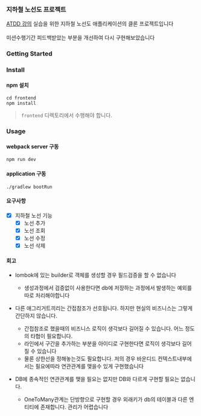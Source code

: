 ### 지하철 노선도 프로젝트
[ATDD 강의](https://edu.nextstep.camp/c/R89PYi5H) 실습을 위한 지하철 노선도 애플리케이션의 클론 프로젝트입니다
<br><br>
미션수행기간 피드백받았는 부분을 개선하여 다시 구현해보았습니다

### Getting Started

### Install
#### npm 설치
```
cd frontend
npm install
```
> `frontend` 디렉토리에서 수행해야 합니다.

### Usage
#### webpack server 구동
```
npm run dev
```
#### application 구동
```
./gradlew bootRun
```

#### 요구사항
- [X] 지하철 노선 기능
  - [X] 노선 추가
  - [X] 노선 조회
  - [X] 노선 수정
  - [X] 노선 삭제
  
#### 회고
- lombok에 있는 builder로 객체를 생성할 경우 필드검증을 할 수 없습니다
  - 생성과정에서 검증없이 사용한다면 db에 저장하는 과정에서 발생하는 예외를 따로 처리해야합니다
  
- 다른 애그리거트끼리는 간접참조가 선호됩니다. 하지만 현실의 비즈니스는 그렇게 간단하지 않습니다.
  - 간접참조로 했을때의 비즈니스 로직이 생각보다 길어질 수 있습니다. 어느 정도의 타협이 필요합니다.
  - 라인에서 구간을 추가하는 부분을 아이디로 구현한다면 로직이 생각보다 길어질 수 있습니다
  - 물론 상한선을 정해놓는것도 필요합니다. 저의 경우 바운디드 컨텍스트내부에서는 필요에따라 연관관계를 맺을수 있게 구현했습니다

- DB에 종속적인 연관관계를 맺을 필요는 없지만 DB와 다르게 구현할 필요는 없습니다.
  - OneToMany관계는 단방향으로 구현할 경우 외래키가 db의 테이블과 다른 엔티티에 존재합니다. 관리가 어렵습니다
